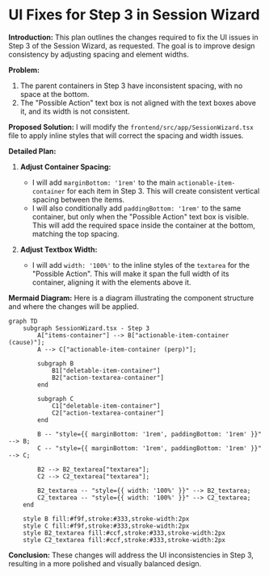 # UI Fixes for Step 3 in Session Wizard

**Introduction:**
This plan outlines the changes required to fix the UI issues in Step 3 of the Session Wizard, as requested. The goal is to improve design consistency by adjusting spacing and element widths.

**Problem:**
1.  The parent containers in Step 3 have inconsistent spacing, with no space at the bottom.
2.  The "Possible Action" text box is not aligned with the text boxes above it, and its width is not consistent.

**Proposed Solution:**
I will modify the `frontend/src/app/SessionWizard.tsx` file to apply inline styles that will correct the spacing and width issues.

**Detailed Plan:**

1.  **Adjust Container Spacing:**
    -   I will add `marginBottom: '1rem'` to the main `actionable-item-container` for each item in Step 3. This will create consistent vertical spacing between the items.
    -   I will also conditionally add `paddingBottom: '1rem'` to the same container, but only when the "Possible Action" text box is visible. This will add the required space inside the container at the bottom, matching the top spacing.

2.  **Adjust Textbox Width:**
    -   I will add `width: '100%'` to the inline styles of the `textarea` for the "Possible Action". This will make it span the full width of its container, aligning it with the elements above it.

**Mermaid Diagram:**
Here is a diagram illustrating the component structure and where the changes will be applied.

```mermaid
graph TD
    subgraph SessionWizard.tsx - Step 3
        A["items-container"] --> B["actionable-item-container (cause)"];
        A --> C["actionable-item-container (perp)"];

        subgraph B
            B1["deletable-item-container"]
            B2["action-textarea-container"]
        end

        subgraph C
            C1["deletable-item-container"]
            C2["action-textarea-container"]
        end

        B -- "style={{ marginBottom: '1rem', paddingBottom: '1rem' }}" --> B;
        C -- "style={{ marginBottom: '1rem', paddingBottom: '1rem' }}" --> C;

        B2 --> B2_textarea["textarea"];
        C2 --> C2_textarea["textarea"];

        B2_textarea -- "style={{ width: '100%' }}" --> B2_textarea;
        C2_textarea -- "style={{ width: '100%' }}" --> C2_textarea;
    end

    style B fill:#f9f,stroke:#333,stroke-width:2px
    style C fill:#f9f,stroke:#333,stroke-width:2px
    style B2_textarea fill:#ccf,stroke:#333,stroke-width:2px
    style C2_textarea fill:#ccf,stroke:#333,stroke-width:2px
```

**Conclusion:**
These changes will address the UI inconsistencies in Step 3, resulting in a more polished and visually balanced design.